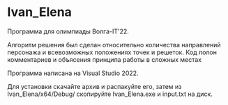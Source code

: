 # Ivan_Elena
Программа для олимпиады Волга-IT'22.

Алгоритм решения был сделан относительно количества направлений персонажа и всевозможных положениях точек и решеток.
Код полон комментариев и объясения принципа работы в сложных местах

Программа написана на Visual Studio 2022.

Для установки скачайте архив и распакуйте его, затем из Ivan_Elena/x64/Debug/ скопируйте Ivan_Elena.exe и input.txt на диск.
